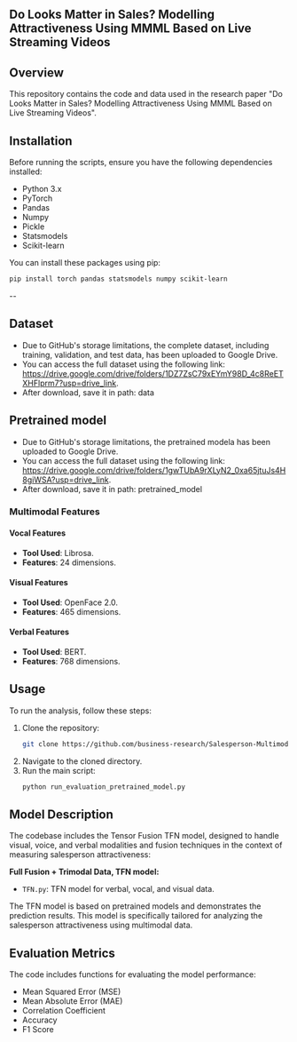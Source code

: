 
## Do Looks Matter in Sales? Modelling Attractiveness Using MMML Based on Live Streaming Videos

## Overview
This repository contains the code and data used in the research paper "Do Looks Matter in Sales? Modelling Attractiveness Using MMML Based on Live Streaming Videos". 

## Installation
Before running the scripts, ensure you have the following dependencies installed:
- Python 3.x
- PyTorch
- Pandas
- Numpy
- Pickle
- Statsmodels
- Scikit-learn

You can install these packages using pip:
```bash
pip install torch pandas statsmodels numpy scikit-learn
```
--

## Dataset
- Due to GitHub's storage limitations, the complete dataset, including training, validation, and test data, has been uploaded to Google Drive.
- You can access the full dataset using the following link: https://drive.google.com/drive/folders/1DZ7ZsC79xEYmY98D_4c8ReETXHFlprm7?usp=drive_link.
- After download, save it in path: data


## Pretrained model
- Due to GitHub's storage limitations, the pretrained modela has been uploaded to Google Drive. 
- You can access the full dataset using the following link: https://drive.google.com/drive/folders/1gwTUbA9rXLyN2_0xa65jtuJs4H8giWSA?usp=drive_link.
- After download, save it in path: pretrained_model

### Multimodal Features 
#### Vocal Features
- **Tool Used**: Librosa.
- **Features**: 24 dimensions.


#### Visual Features
- **Tool Used**: OpenFace 2.0.
- **Features**: 465 dimensions.


#### Verbal Features
- **Tool Used**: BERT.
- **Features**: 768 dimensions.




## Usage
To run the analysis, follow these steps:
1. Clone the repository:
   ```bash
   git clone https://github.com/business-research/Salesperson-Multimodal-Attractiveness.
   ```
2. Navigate to the cloned directory.
3. Run the main script:
   ```bash
   python run_evaluation_pretrained_model.py
   ```


## Model Description
The codebase includes the Tensor Fusion TFN model, designed to handle visual, voice, and verbal  modalities and fusion techniques in the context of measuring salesperson attractiveness:

 **Full Fusion + Trimodal Data, TFN model:**
   - `TFN.py`: TFN model for verbal, vocal, and visual data.

The TFN model is based on pretrained models and demonstrates the prediction results. This model is specifically tailored for analyzing the salesperson attractiveness using multimodal data.



## Evaluation Metrics
The code includes functions for evaluating the model performance:
- Mean Squared Error (MSE)
- Mean Absolute Error (MAE)
- Correlation Coefficient
- Accuracy
- F1 Score


